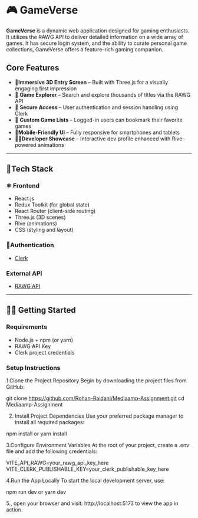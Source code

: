 # 🎮 GameVerse

**GameVerse** is a dynamic web application designed for gaming enthusiasts. It utilizes the RAWG API to deliver detailed information on a wide array of games. It has secure login system, and the ability to curate personal game collections, GameVerse offers a feature-rich gaming companion.


##  Core Features

- 🧊**Immersive 3D Entry Screen** – Built with Three.js for a visually engaging first impression
- 🔎 **Game Explorer** – Search and explore thousands of titles via the RAWG API
- 🔐 **Secure Access** – User authentication and session handling using Clerk
- 💾 **Custom Game Lists** – Logged-in users can bookmark their favorite games
- 📱**Mobile-Friendly UI** – Fully responsive for smartphones and tablets
- 👨‍💻**Developer Showcase** – Interactive dev profile enhanced with Rive-powered animations

---

## 🧰Tech Stack
### ⚛️ Frontend
- React.js
- Redux Toolkit (for global state)
- React Router (client-side routing)
- Three.js (3D scenes)
- Rive (animations)
- CSS (styling and layout)

### 🔐Authentication
- [Clerk](https://clerk.dev/)

### External API
- [RAWG API](https://rawg.io/apidocs)

---

## 🧑‍🏫 Getting Started

### Requirements

- Node.js + npm (or yarn)
- RAWG API Key
- Clerk project credentials

### Setup Instructions

1.Clone the Project Repository
Begin by downloading the project files from GitHub:

git clone https://github.com/Rohan-Raidani/Mediaamp-Assignment.git
cd Mediaamp-Assignment

2. Install Project Dependencies
Use your preferred package manager to install all required packages:

npm install or
yarn install



3.Configure Environment Variables
At the root of your project, create a .env file and add the following credentials:


VITE_API_RAWG=your_rawg_api_key_here
VITE_CLERK_PUBLISHABLE_KEY=your_clerk_publishable_key_here

4.Run the App Locally
To start the local development server, use:

npm run dev or
yarn dev

5., open your browser and visit:
http://localhost:5173
to view the app in action.

